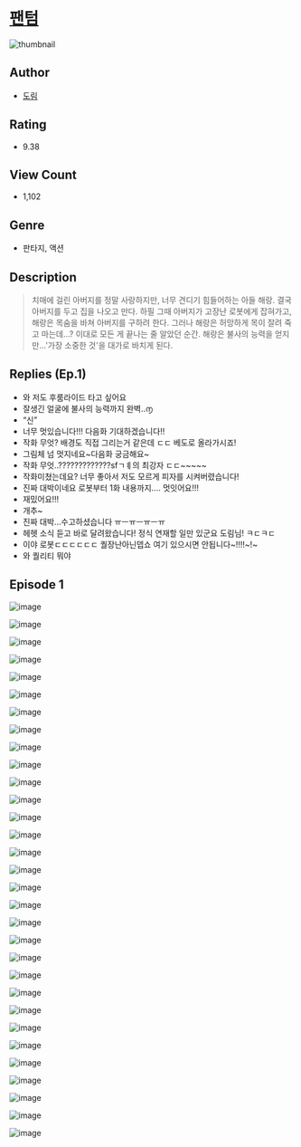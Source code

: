 # [팬텀](https://comic.naver.com/challenge/list?titleId=810839)
![thumbnail](https://image-comic.pstatic.net/user_contents_data/challenge_comic/2023/05/24/363957/upload_7221857578538000995_480x623.jpeg)

## Author
- [도림](https://comic.naver.com/artistTitle?id=363957)

## Rating
- 9.38

## View Count
- 1,102

## Genre
- 판타지, 액션

## Description
> 치매에 걸린 아버지를 정말 사랑하지만, 너무 견디기 힘들어하는 아들 해랑. 결국 아버지를 두고 집을 나오고 만다. 하필 그때 아버지가 고장난 로봇에게 잡혀가고, 해랑은 목숨을 바쳐 아버지를 구하려 한다. 그러나 해랑은 허망하게 목이 잘려 죽고 마는데...? 이대로 모든 게 끝나는 줄 알았던 순간. 해랑은 불사의 능력을 얻지만...'가장 소중한 것'을 대가로 바치게 된다.

## Replies (Ep.1)
- 와 저도 후룸라이드 타고 싶어요
- 잘생긴 얼굴에 불사의 능력까지 완벽..൱
- “신”
- 너무 멋있습니다!!! 다음화 기대하겠습니다!!
- 작화 무엇? 배경도 직접 그리는거 같은데 ㄷㄷ 베도로 올라가시죠!
- 그림체 넘 멋지네요~다음화 궁금해요~
- 작화 무엇..?????????????sfㄱㅖ의 최강자 ㄷㄷ~~~~~
- 작화미쳤는데요? 너무 좋아서 저도 모르게 피자를 시켜버렸습니다!
- 진짜 대박이네요 로봇부터 1화 내용까지.... 멋잇어요!!!
- 재밌어요!!!
- 개추~
- 진짜 대박...수고하셨습니다 ㅠㅡㅠㅡㅠㅡㅠ
- 헤헷 소식 듣고 바로 달려왔습니다! 정식 연재할 일만 있군요 도림님! ㅋㄷㅋㄷ
- 이야 로봇ㄷㄷㄷㄷㄷㄷ 퀄장난아닌뎁쇼 여기 있으시면 안됩니다~!!!!~!~
- 와 퀄리티 뭐야

## Episode 1
![image](https://image-comic.pstatic.net/user_contents_data/challenge_comic/2023/05/24/363957/upload_7003485763809731939.jpeg)

![image](https://image-comic.pstatic.net/user_contents_data/challenge_comic/2023/05/24/363957/upload_7149240315179840564.jpeg)

![image](https://image-comic.pstatic.net/user_contents_data/challenge_comic/2023/05/24/363957/upload_7005688077796009573.jpeg)

![image](https://image-comic.pstatic.net/user_contents_data/challenge_comic/2023/05/24/363957/upload_3846409661413733172.jpeg)

![image](https://image-comic.pstatic.net/user_contents_data/challenge_comic/2023/05/24/363957/upload_3833185818624680244.jpeg)

![image](https://image-comic.pstatic.net/user_contents_data/challenge_comic/2023/05/24/363957/upload_3833186952496178480.jpeg)

![image](https://image-comic.pstatic.net/user_contents_data/challenge_comic/2023/05/24/363957/upload_3832672359563211364.jpeg)

![image](https://image-comic.pstatic.net/user_contents_data/challenge_comic/2023/05/24/363957/upload_3487587336617080629.jpeg)

![image](https://image-comic.pstatic.net/user_contents_data/challenge_comic/2023/05/24/363957/upload_3833237511995876665.jpeg)

![image](https://image-comic.pstatic.net/user_contents_data/challenge_comic/2023/05/24/363957/upload_7077467722290116665.jpeg)

![image](https://image-comic.pstatic.net/user_contents_data/challenge_comic/2023/05/24/363957/upload_7076955122993095780.jpeg)

![image](https://image-comic.pstatic.net/user_contents_data/challenge_comic/2023/05/24/363957/upload_7147549476699650359.jpeg)

![image](https://image-comic.pstatic.net/user_contents_data/challenge_comic/2023/05/24/363957/upload_3690757311384074084.jpeg)

![image](https://image-comic.pstatic.net/user_contents_data/challenge_comic/2023/05/24/363957/upload_3618186430115898932.jpeg)

![image](https://image-comic.pstatic.net/user_contents_data/challenge_comic/2023/05/24/363957/upload_7233970013377605681.jpeg)

![image](https://image-comic.pstatic.net/user_contents_data/challenge_comic/2023/05/24/363957/upload_7292226520250463586.jpeg)

![image](https://image-comic.pstatic.net/user_contents_data/challenge_comic/2023/05/24/363957/upload_7378638028185810998.jpeg)

![image](https://image-comic.pstatic.net/user_contents_data/challenge_comic/2023/05/24/363957/upload_3978983477782655799.jpeg)

![image](https://image-comic.pstatic.net/user_contents_data/challenge_comic/2023/05/24/363957/upload_7363722280321759027.jpeg)

![image](https://image-comic.pstatic.net/user_contents_data/challenge_comic/2023/05/24/363957/upload_3703419283061564980.jpeg)

![image](https://image-comic.pstatic.net/user_contents_data/challenge_comic/2023/05/24/363957/upload_7161956179942650419.jpeg)

![image](https://image-comic.pstatic.net/user_contents_data/challenge_comic/2023/05/24/363957/upload_7089846913200173153.jpeg)

![image](https://image-comic.pstatic.net/user_contents_data/challenge_comic/2023/05/24/363957/upload_3486459232623342896.jpeg)

![image](https://image-comic.pstatic.net/user_contents_data/challenge_comic/2023/05/24/363957/upload_3760847857678573880.jpeg)

![image](https://image-comic.pstatic.net/user_contents_data/challenge_comic/2023/05/24/363957/upload_3976740272077812528.jpeg)

![image](https://image-comic.pstatic.net/user_contents_data/challenge_comic/2023/05/24/363957/upload_3690198750886638648.jpeg)

![image](https://image-comic.pstatic.net/user_contents_data/challenge_comic/2023/05/24/363957/upload_7076897964709787444.jpeg)

![image](https://image-comic.pstatic.net/user_contents_data/challenge_comic/2023/05/24/363957/upload_7234015981660628579.jpeg)

![image](https://image-comic.pstatic.net/user_contents_data/challenge_comic/2023/05/24/363957/upload_7075208007603597618.jpeg)

![image](https://image-comic.pstatic.net/user_contents_data/challenge_comic/2023/05/24/363957/upload_4063994405285093941.jpeg)

![image](https://image-comic.pstatic.net/user_contents_data/challenge_comic/2023/05/24/363957/upload_7233406860856078644.jpeg)
